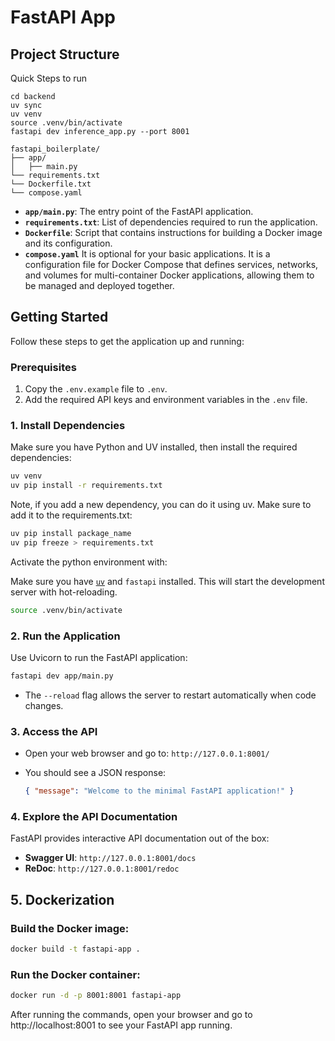 # FastAPI App

## Project Structure

Quick Steps to run

```
cd backend
uv sync
uv venv
source .venv/bin/activate
fastapi dev inference_app.py --port 8001
```

```plaintext
fastapi_boilerplate/
├── app/
│   ├── main.py
└── requirements.txt
└── Dockerfile.txt
└── compose.yaml
```

- **`app/main.py`**: The entry point of the FastAPI application.
- **`requirements.txt`**: List of dependencies required to run the application.
- **`Dockerfile`**: Script that contains instructions for building a Docker image and its configuration.
- **`compose.yaml`** It is optional for your basic applications. It is a configuration file for Docker Compose that defines services, networks, and volumes for multi-container Docker applications, allowing them to be managed and deployed together.

## Getting Started

Follow these steps to get the application up and running:

### Prerequisites

1. Copy the `.env.example` file to `.env`.
2. Add the required API keys and environment variables in the `.env` file.

### 1. Install Dependencies

Make sure you have Python and UV installed, then install the required dependencies:

```bash
uv venv
uv pip install -r requirements.txt
```

Note, if you add a new dependency, you can do it using uv. Make sure to add it to the requirements.txt:

```bash
uv pip install package_name
uv pip freeze > requirements.txt
```

Activate the python environment with:

Make sure you have [`uv`](https://lance.uv.dev/) and `fastapi` installed. This will start the development server with hot-reloading.

```bash
source .venv/bin/activate
```

### 2. Run the Application

Use Uvicorn to run the FastAPI application:

```bash
fastapi dev app/main.py 
```

- The `--reload` flag allows the server to restart automatically when code changes.

### 3. Access the API

- Open your web browser and go to: `http://127.0.0.1:8001/`
- You should see a JSON response:

  ```json
  { "message": "Welcome to the minimal FastAPI application!" }
  ```

### 4. Explore the API Documentation

FastAPI provides interactive API documentation out of the box:

- **Swagger UI**: `http://127.0.0.1:8001/docs`
- **ReDoc**: `http://127.0.0.1:8001/redoc`

## 5. Dockerization

### Build the Docker image:

```bash
docker build -t fastapi-app .
```

### Run the Docker container:

```bash
docker run -d -p 8001:8001 fastapi-app
```

After running the commands, open your browser and go to http://localhost:8001 to see your FastAPI app running.
